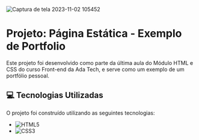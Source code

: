 ![Captura de tela 2023-11-02 105452](https://github.com/angelodesenvolvedor/Projeto_Pagina_estatica/assets/98216100/419d212d-a03e-4626-b244-ddae6d5c081a)
# Projeto: Página Estática - Exemplo de Portfolio

Este projeto foi desenvolvido como parte da última aula do Módulo HTML e CSS do curso Front-end da Ada Tech, e serve como um exemplo de um portfólio pessoal.

## 💻 Tecnologias Utilizadas

O projeto foi construído utilizando as seguintes tecnologias:
* ![HTML5](https://img.shields.io/badge/html5-%23E34F26.svg?style=for-the-badge&logo=html5&logoColor=white)
* ![CSS3](https://img.shields.io/badge/css3-%231572B6.svg?style=for-the-badge&logo=css3&logoColor=white)











